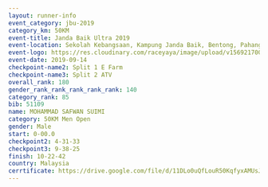 ```yaml
---
layout: runner-info 
event_category: jbu-2019 
category_km: 50KM 
event-title: Janda Baik Ultra 2019 
event-location: Sekolah Kebangsaan, Kampung Janda Baik, Bentong, Pahang, Malaysia 
event-logo: https://res.cloudinary.com/raceyaya/image/upload/v1569217009/logo/janda-baik_vch1pc.jpg 
event-date: 2019-09-14 
checkpoint-name2: Split 1 E Farm 
checkpoint-name3: Split 2 ATV 
overall_rank: 180
gender_rank_rank_rank_rank_rank: 140
category_rank: 85
bib: 51109
name: MOHAMMAD SAFWAN SUIMI
category: 50KM Men Open
gender: Male
start: 0-00.0
checkpoint2: 4-31-33
checkpoint3: 9-38-25
finish: 10-22-42
country: Malaysia
cerrtificate: https://drive.google.com/file/d/11DLo0uQfLouR50KqfyxAMUsJEHWwKITC/view?usp=sharing
---
```

